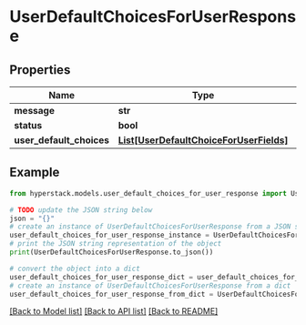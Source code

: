 # UserDefaultChoicesForUserResponse


## Properties

Name | Type | Description | Notes
------------ | ------------- | ------------- | -------------
**message** | **str** |  | [optional] 
**status** | **bool** |  | [optional] 
**user_default_choices** | [**List[UserDefaultChoiceForUserFields]**](UserDefaultChoiceForUserFields.md) |  | [optional] 

## Example

```python
from hyperstack.models.user_default_choices_for_user_response import UserDefaultChoicesForUserResponse

# TODO update the JSON string below
json = "{}"
# create an instance of UserDefaultChoicesForUserResponse from a JSON string
user_default_choices_for_user_response_instance = UserDefaultChoicesForUserResponse.from_json(json)
# print the JSON string representation of the object
print(UserDefaultChoicesForUserResponse.to_json())

# convert the object into a dict
user_default_choices_for_user_response_dict = user_default_choices_for_user_response_instance.to_dict()
# create an instance of UserDefaultChoicesForUserResponse from a dict
user_default_choices_for_user_response_from_dict = UserDefaultChoicesForUserResponse.from_dict(user_default_choices_for_user_response_dict)
```
[[Back to Model list]](../README.md#documentation-for-models) [[Back to API list]](../README.md#documentation-for-api-endpoints) [[Back to README]](../README.md)


